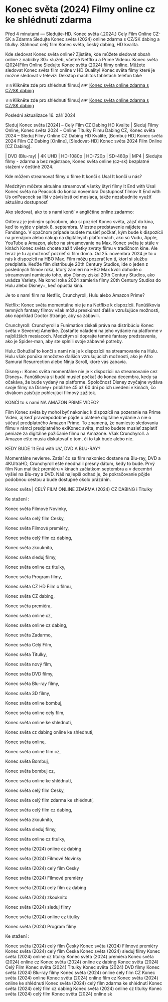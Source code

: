 # Konec světa (2024) Filmy online cz ke shlédnutí zdarma

Před 4 minutami — Sledujte-HD. Konec světa (.2024.) Cely Film Online CZ-SK a Zdarma
Sledujte Konec světa (2024) online zdarma s CZ/SK dabing a titulky. Stáhnout celý film Konec světa, český dabing, HD kvalita.

Kde sledovat Konec světa online? Zjistěte, kde můžete sledovat obsah online z nabídky 30+ služeb, včetně Netflixu a Prime Videou. Konec světa (2024)Film Online Sledujte Konec světa (2024) filmy online. Můžete sledovat Konec světa film online v HD Quality! Konec světa filmy které je možné sledovat v televizi Dekstop machitos tabletách telefon také

✮✮Klikněte zde pro shlédnutí filmu:|✮☛ [Konec světa online zdarma s CZ/SK dabing](https://onlinecz-skdabingtitulkyzdarmo.blogspot.com/2024/09/konec-sveta-cely-film-online-cz.html)

✮✮Klikněte zde pro shlédnutí filmu:|✮☛ [Konec světa online zdarma s CZ/SK dabing](https://onlinecz-skdabingtitulkyzdarmo.blogspot.com/2024/09/konec-sveta-cely-film-online-cz.html)

Poslední aktualizace 16. září 2024


Sleduj Konec světa [2024] – Celý Film CZ Dabing HD Kvalite | Sleduj Filmy Online, Konec světa 2024 – Online Titulky Filmu Dabing CZ, Konec světa 2024 – Sleduj Filmy Online CZ Dabing HD Kvalite, [Bombuj-HD] Konec světa 2024 Film CZ Dabing [Online], [Sledovat-HD] Konec světa 2024 Film Online [CZ Dabing].

| DVD (Blu-ray) | 4K UHD | HD-1080p | HD-720p | SD-480p | MP4 | Sledujte filmy - zdarma a bez registrace, Konec světa online (cz-sk) bezplatné stažení v češtině 2024.

Kde môžem streamovať filmy o filme It končí s Usal It končí u nás?

Medzitým môžete aktuálne streamovať všetky štyri filmy It End with Usal Konec světa na Peacock do konca novembra Dostupnosť filmov It End with Us onPeacock sa líši v závislosti od mesiaca, takže nezabudnite využiť aktuálnu dostupnosť

Ako sledovať, ako to s nami končí v angličtine online zadarmo:

Odteraz je jediným spôsobom, ako si pozrieť Konec světa, zájsť do kina, keď to vyjde v piatok 8. septembra. Miestne predstavenie nájdete na Fandango. V opačnom prípade budete musieť počkať, kým bude k dispozícii na prenájom alebo nákup na digitálnych platformách, ako sú Vudu, Apple, YouTube a Amazon, alebo na streamovanie na Max. Konec světa je stále v kinách Konec světa chcete zažiť všetky zvraty filmu v tradičnom kine. Ale teraz je tu aj možnosť pozrieť si film doma. Od 25. novembra 2024 je to u nás k dispozícii na HBO Max. Film môžu pozerať len tí, ktorí si službu predplatia. Keďže film distribuuje 20th Century Studios, ide o jeden z posledných filmov roka, ktorý zamieri na HBO Max kvôli dohode o streamovaní namiesto toho, aby Disney získal 20th Century Studios, ako uvádza Variety. Na konci roka 2024 zamieria filmy 20th Century Studios do Hulu alebo Disney+, keď opustia kiná.

Je to s nami film na Netflix, Crunchyroll, Hulu alebo Amazon Prime?

Netflix: Konec světa momentálne nie je na Netflixe k dispozícii. Fanúšikovia temných fantasy filmov však môžu preskúmať ďalšie vzrušujúce možnosti, ako napríklad Doctor Strange, aby sa zabavili.

Crunchyroll: Crunchyroll a Funimation získali práva na distribúciu Konec světa v Severnej Amerike. Zostaňte naladení na jeho vydanie na platforme v najbližších mesiacoch. Medzitým si doprajte temné fantasy predstavenia, ako je Spider-man, aby ste splnili svoje zábavné potreby.

Hulu: Bohužiaľ to končí s nami nie je k dispozícii na streamovanie na Hulu. Hulu však ponúka množstvo ďalších vzrušujúcich možností, ako je Afro Samurai Resurrection alebo Ninja Scroll, ktoré vás zabavia.

Disney+: Konec světa momentálne nie je k dispozícii na streamovanie cez Disney+. Fanúšikovia si budú musieť počkať do konca decembra, kedy sa očakáva, že bude vydaný na platforme. Spoločnosť Disney zvyčajne vydáva svoje filmy na Disney+ približne 45 až 60 dní po ich uvedení v kinách, čo divákom zaisťuje pohlcujúci filmový zážitok.

KONČÍ to s nami NA AMAZON PRIME VIDEO?

Film Konec světa by mohol byť nakoniec k dispozícii na pozeranie na Prime Video, aj keď pravdepodobne pôjde o platené digitálne vydanie a nie o súčasť predplatného Amazon Prime. To znamená, že namiesto sledovania filmu v rámci predplatného exiKonec světa, možno budete musieť zaplatiť peniaze za digitálne požičanie filmu na Amazone. Však Crunchyroll. a Amazon ešte musia diskutovať o tom, či to tak bude alebo nie.

KEDY BUDE ‘It End with Us’, DVD A BLU-RAY?

Momentálne nevieme. Zatiaľ čo sa film nakoniec dostane na Blu-ray, DVD a 4KUltraHD, Crunchyroll ešte neodhalil presný dátum, kedy to bude. Prvý film Nun mal tiež premiéru v kinách začiatkom septembra a v decembri vyšiel na Blu-ray a DVD. Náš najlepší odhad je, že pokračovanie pôjde podobnou cestou a bude dostupné okolo prázdnin.

Konec světa | CELÝ FILM ONLINE ZDARMA (2024) CZ DABING i Titulky

Ke stažení :

Konec světa Filmové Novinky,

Konec světa celý film Cesky,

Konec světa Filmové premiéry,

Konec světa celý film cz dabing,

Konec světa zkouknito,

Konec světa sleduj filmy,

Konec světa online cz titulky,

Konec světa Program filmy,

Konec světa CZ HD Film o filmu,

Konec světa CZ dabing,

Konec světa premiéra,

Konec světa online cz,

Konec světa online cz dabing,

Konec světa Zadarmo,

Konec světa Celý Film,

Konec světa Titulky,

Konec světa nový film,

Konec světa DVD filmy,

Konec světa Blu-ray filmy,

Konec světa 3D filmy,

Konec světa online bombuj,

Konec světa online cely film,

Konec světa online ke shlednuti,

Konec světa cz dabing online ke shlednuti,

Konec světa online,

Konec světa online film cz,

Konec světa Bombuj,

Konec světa bombuj cz,

Konec světa online ke shlédnutí,

Konec světa celý film Cesky,

Konec světa celý film zdarma ke shlédnutí,

Konec světa celý film cz dabing,

Konec světa zkouknito,

Konec světa sleduj filmy,

Konec světa online cz titulky,

Konec světa (2024) online cz dabing

Konec světa (2024) Filmové Novinky

Konec světa (2024) celý film Cesky

Konec světa (2024) Filmové premiéry

Konec světa (2024) celý film cz dabing

Konec světa (2024) zkouknito

Konec světa (2024) sleduj filmy

Konec světa (2024) online cz titulky

Konec světa (2024) Program filmy

Ke stažení :

Konec světa (2024) celý film Český Konec světa (2024) Filmové premiéry Konec světa (2024) celý film Česka Konec světa (2024) sleduj filmy Konec světa (2024) online cz titulky Konec světa (2024) premiéra Konec světa (2024) online cz Konec světa (2024) online cz dabing Konec světa (2024) Celý Film Konec světa (2024) Titulky Konec světa (2024) DVD filmy Konec světa (2024) Blu-ray filmy Konec světa (2024) online cely film CZ Konec světa (2024) online Konec světa (2024) online film cz Konec světa (2024) online ke shlédnutí Konec světa (2024) celý film zdarma ke shlédnutí Konec světa (2024) celý film cz dabing Konec světa (2024) online cz titulky Konec světa (2024) celý film Konec světa (2024) online sk
